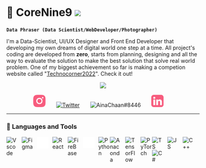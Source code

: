 # 🌃 CoreNine9 <img src="https://media.giphy.com/media/hvRJCLFzcasrR4ia7z/giphy.gif" width="28">

**`Data Phraser (Data Scientist/WebDeveloper/Photographer)`**

I'm a Data-Scientist, UI/UX Designer and Front End Developer that developing my own dreams of digital world one step at a time. All project's coding are developed from **zero**, starts from planning, designing and all the way to evaluate the solution to make the best solution that solve real world problem. One of my biggest achievement so far is making a competion website called "[Technocorner2022](https://www.technocorner.id/)". Check it out!

<!--Typographi animation -->
<p align="center">
  <a href="https://github.com/DenverCoder1/readme-typing-svg"><img src="https://readme-typing-svg.demolab.com?font=Fira+Code&pause=1000&color=16D3FF&background=FF19BC00&width=435&lines=4+years+of+UI+UX+Designer;Future+Data+Scientist;One+year+Front-End+Developer;Good+at+sports+and+basketball+player;Cat+lover+%3A%223"></a>
</p>

<!-- Social media -->
<p align="center">
  <!--<a href="https://www.youtube.com/c/DevProTips"><img width="32px" alt="Youtube" title="Youtube" src="https://i.imgur.com/qiXu7b2.png"/></a>
  &#8287;&#8287;&#8287;&#8287;&#8287;-->
  <a href="https://www.instagram.com/qornainaji/"><img width="32px" alt="Instagram" title="Instagram" src="https://github.com/qornainaji/qornainaji/blob/main/instagram.png"/></a>
  &#8287;&#8287;&#8287;&#8287;&#8287;
  <a href="https://twitter.com/qornian"><img width="32px" alt="Twitter" title="Twitter" src="https://i.imgur.com/OXZM1L6.png"/></a>
  &#8287;&#8287;&#8287;&#8287;&#8287;
  <a alt="Discord"><img width="32px" title="AinaChaan#8446" src="https://i.imgur.com/OViZO8J.png"/></a>
  &#8287;&#8287;&#8287;&#8287;&#8287;
  <a href="https://www.linkedin.com/in/qornain-aji-6a14201b7/"><img width="32px" alt="LinkedIn" title="LinkedIn" src="https://github.com/qornainaji/qornainaji/blob/main/Linkedin.svg"/></a>
  &#8287;&#8287;&#8287;&#8287;&#8287;
  <!--<a href="https://dev.to/denvercoder1"><img width="32px" alt="Dev.to" title="DenverCoder1 Dev.to" src="https://i.imgur.com/mVm29vK.png"></a>
  &#8287;&#8287;&#8287;&#8287;&#8287;-->
  <!--<a href="https://ko-fi.com/jlawrence"><img width="32px" alt="Ko-fi" title="Buy me a coffee" src="https://i.imgur.com/PpLeD3K.png"/></a>
  &#8287;&#8287;&#8287;&#8287;&#8287;-->
  <!--<a href="http://eyl327.mywebcommunity.org/promos/"><img width="32px" alt="Free Stuff" title="Free gifts for you" src="https://i.imgur.com/0uVwkoZ.png"/></a>-->
</p>

---

### 🧰 Languages and Tools

<img align="left" title="Vscode" alt="Vscode" width="30px" style="padding-right:10px" src="https://cdn.jsdelivr.net/gh/devicons/devicon/icons/vscode/vscode-original.svg" />          
<img align="left" title="Figma" alt="Figma" width="30px" style="padding-right:10px" src="https://cdn.jsdelivr.net/gh/devicons/devicon/icons/figma/figma-original.svg" />
<img align="left" title="Next.Js" alt="Next.Js" width="30px" style="padding-right:10px" src="https://github.com/qornainaji/qornainaji/blob/main/nextjs-original 1.svg" />
<img align="left" title="React" alt="React" width="30px" style="padding-right:10px" src="https://cdn.jsdelivr.net/gh/devicons/devicon/icons/react/react-original.svg" />          
<img align="left" title="FireBase" alt="FireBase" width="30px" style="padding-right:10px" src="https://cdn.jsdelivr.net/gh/devicons/devicon/icons/firebase/firebase-plain.svg"/>
<img align="left" title="GitHub" alt="GitHub" width="30px" style="padding-right:10px"  src="https://github.com/qornainaji/qornainaji/blob/main/github-original.svg" />       
<img align="left" title="Python" alt="Python" width="30px" style="padding-right:l0px;" src="https://cdn.jsdelivr.net/gh/devicons/devicon/icons/python/python-plain.svg"/>
<img align="left" title="Anaconda" alt="Anaconda" width="30px" style="padding-right:10px"  src="https://cdn.jsdelivr.net/gh/devicons/devicon/icons/anaconda/anaconda-original.svg" />
<img align="left" title="TensorFlow" alt="TensorFlow" width="30px" style="padding-right:10px" src="https://cdn.jsdelivr.net/gh/devicons/devicon/icons/tensorflow/tensorflow-original.svg" />
<img align="left" title="PyTorch" alt="PyTorch" width="30px" src="https://cdn.jsdelivr.net/gh/devicons/devicon/icons/pytorch/pytorch-original.svg" />
<img align="left" title="Tyoescript" alt="TS" width="30px" style="padding-right:10px"  src="https://cdn.jsdelivr.net/gh/devicons/devicon/icons/typescript/typescript-plain.svg" />
<img align="left" title="JavaScript" alt="JS" width="30px" style="padding-right:10px"  src="https://cdn.jsdelivr.net/gh/devicons/devicon/icons/javascript/javascript-plain.svg" />
<img align="left" title="C++" alt="C++" width="30px" style="padding-right:10px"  src="https://cdn.jsdelivr.net/gh/devicons/devicon/icons/cplusplus/cplusplus-original.svg" />
<img align="left" title="C#" alt="C#" width="30px" style="padding-right:10px"  src="https://cdn.jsdelivr.net/gh/devicons/devicon/icons/csharp/csharp-original.svg" />
                             

<!--
**qornainaji/qornainaji** is a ✨ _special_ ✨ repository because its `README.md` (this file) appears on your GitHub profile.

Here are some ideas to get you started:

- 🔭 I’m currently working on ...
- 🌱 I’m currently learning ...
- 👯 I’m looking to collaborate on ...
- 🤔 I’m looking for help with ...
- 💬 Ask me about ...
- 📫 How to reach me: ...
- 😄 Pronouns: ...
- ⚡ Fun fact: ...
-->

